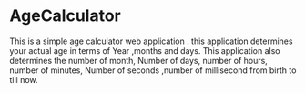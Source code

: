 # AgeCalculator
This is a simple age calculator web application . 
this application determines your actual age in terms of
Year ,months and days.
This application also determines the number of month,
Number of days, number of hours, number of minutes,
Number of seconds ,number of millisecond from birth
to till now.

 
